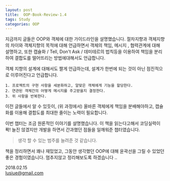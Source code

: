 ```yaml
---
layout: post
title:  OOP-Book-Review-1.4
tags: Study 
categories: OOP  
---   
```


지금까지 글들은 OOP와 객체에 대한 가이드라인을 설명했습니다. 절차지향과 객체지향의 차이와 객체지향의 목적에 대해 언급하면서 객체의 책임, 메시지 , 협력관계에 대해 설명하고, 또한 캡슐화 / Tell, Don't Ask / 데미테르의 법칙등을 이용하여 책임을 분리하여 결합도를 떨어뜨리는 방법에대해서도 언급합니다. 

객체 지향의 설계에 대해서도 짤게 언급하는데, 설계가 한번에 되는 것이 아닌 점진적으로 이루어진다고 언급합니다. 

	1. 프로젝트의 구현 사항을 세분화하고, 알맞은 객체에게 기능을 할당한다.
	2. 연관된 객체간의 어떻게 메시지를 주고받을지 결정한다.
	3. 위 사항을 반복한다. 

이전 글들에서 알 수 있듯이, (위 과정에서) 올바른 객체에게 책임을 분배해야하고, 캡슐화를 이용해 결합도를 최대한 줄이는 노력이 필요합니다. 

이번 챕터는 조금 원론적인 이야기를 설명했습니다. 이 책을 읽는다고해서 코딩실력이 퐉! 늘진 않겠지만 개발을 하면서 간과했던 점들을 일깨워준 챕터였습니다. 

> 생각 할 수 있는 범주를 늘려준 것 같습니다.  

책을 정리하면서 꽤나 재밌었고, 그동안 생각했던 OOP에 대해 윤곽선을 그릴 수 있었던 좋은 경험이였습니다. 
멈추지않고 정리해보도록 하겠습니다 .. 

2018.02.15   
lusiue@gmail.com  

